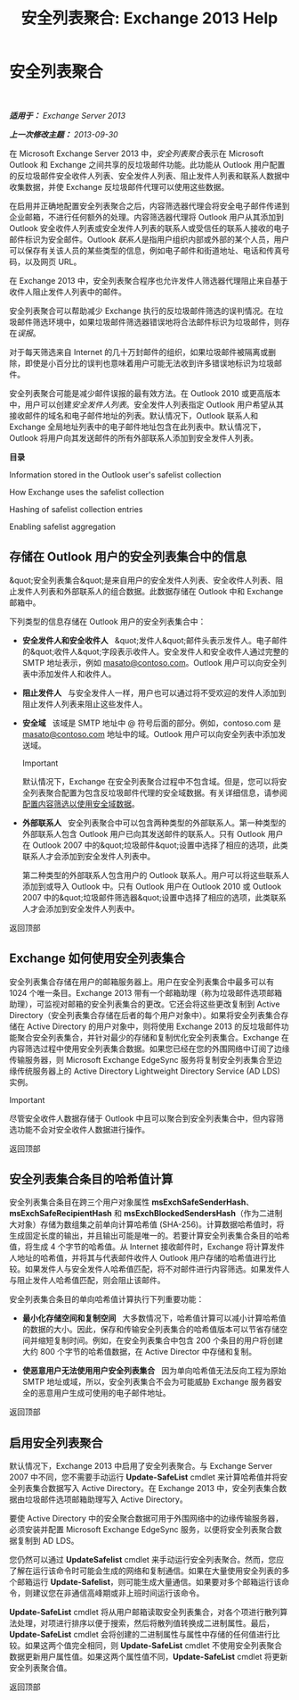 ﻿---
title: '安全列表聚合: Exchange 2013 Help'
TOCTitle: 安全列表聚合
ms:assetid: f05430a0-0405-4b65-a18d-18c9e86a13c4
ms:mtpsurl: https://technet.microsoft.com/zh-cn/library/Bb125168(v=EXCHG.150)
ms:contentKeyID: 50491948
ms.date: 05/21/2018
mtps_version: v=EXCHG.150
ms.translationtype: MT
---

# 安全列表聚合

 

_**适用于：** Exchange Server 2013_

_**上一次修改主题：** 2013-09-30_

在 Microsoft Exchange Server 2013 中，*安全列表聚合*表示在 Microsoft Outlook 和 Exchange 之间共享的反垃圾邮件功能。此功能从 Outlook 用户配置的反垃圾邮件安全收件人列表、安全发件人列表、阻止发件人列表和联系人数据中收集数据，并使 Exchange 反垃圾邮件代理可以使用这些数据。

在启用并正确地配置安全列表聚合之后，内容筛选器代理会将安全电子邮件传递到企业邮箱，不进行任何额外的处理。内容筛选器代理将 Outlook 用户从其添加到 Outlook 安全收件人列表或安全发件人列表的联系人或受信任的联系人接收的电子邮件标识为安全邮件。Outlook *联系人*是指用户组织内部或外部的某个人员，用户可以保存有关该人员的某些类型的信息，例如电子邮件和街道地址、电话和传真号码，以及网页 URL。

在 Exchange 2013 中，安全列表聚合程序也允许发件人筛选器代理阻止来自基于收件人阻止发件人列表中的邮件。

安全列表聚合可以帮助减少 Exchange 执行的反垃圾邮件筛选的误判情况。在垃圾邮件筛选环境中，如果垃圾邮件筛选器错误地将合法邮件标识为垃圾邮件，则存在*误报*。

对于每天筛选来自 Internet 的几十万封邮件的组织，如果垃圾邮件被隔离或删除，即使是小百分比的误判也意味着用户可能无法收到许多错误地标识为垃圾邮件。

安全列表聚合可能是减少邮件误报的最有效方法。在 Outlook 2010 或更高版本中，用户可以创建*安全发件人列表*。安全发件人列表指定 Outlook 用户希望从其接收邮件的域名和电子邮件地址的列表。默认情况下，Outlook 联系人和 Exchange 全局地址列表中的电子邮件地址包含在此列表中。默认情况下，Outlook 将用户向其发送邮件的所有外部联系人添加到安全发件人列表。

**目录**

Information stored in the Outlook user's safelist collection

How Exchange uses the safelist collection

Hashing of safelist collection entries

Enabling safelist aggregation

## 存储在 Outlook 用户的安全列表集合中的信息

\&quot;安全列表集合\&quot;是来自用户的安全发件人列表、安全收件人列表、阻止发件人列表和外部联系人的组合数据。此数据存储在 Outlook 中和 Exchange 邮箱中。

下列类型的信息存储在 Outlook 用户的安全列表集合中：

  - **安全发件人和安全收件人**   \&quot;发件人\&quot;邮件头表示发件人。电子邮件的\&quot;收件人\&quot;字段表示收件人。安全发件人和安全收件人通过完整的 SMTP 地址表示，例如 masato@contoso.com。Outlook 用户可以向安全列表中添加发件人和收件人。

  - **阻止发件人**   与安全发件人一样，用户也可以通过将不受欢迎的发件人添加到阻止发件人列表来阻止这些发件人。

  - **安全域**   该域是 SMTP 地址中 @ 符号后面的部分。例如，contoso.com 是 masato@contoso.com 地址中的域。Outlook 用户可以向安全列表中添加发送域。
    
    > [!IMPORTANT]  
    > 默认情况下，Exchange 在安全列表聚合过程中不包含域。但是，您可以将安全列表聚合配置为包含反垃圾邮件代理的安全域数据。有关详细信息，请参阅<a href="configure-content-filtering-to-use-safe-domain-data-exchange-2013-help.md">配置内容筛选以使用安全域数据</a>。


  - **外部联系人**   安全列表聚合中可以包含两种类型的外部联系人。第一种类型的外部联系人包含 Outlook 用户已向其发送邮件的联系人。只有 Outlook 用户在 Outlook 2007 中的\&quot;垃圾邮件\&quot;设置中选择了相应的选项，此类联系人才会添加到安全发件人列表中。
    
    第二种类型的外部联系人包含用户的 Outlook 联系人。用户可以将这些联系人添加到或导入 Outlook 中。只有 Outlook 用户在 Outlook 2010 或 Outlook 2007 中的\&quot;垃圾邮件筛选器\&quot;设置中选择了相应的选项，此类联系人才会添加到安全发件人列表中。

返回顶部

## Exchange 如何使用安全列表集合

安全列表集合存储在用户的邮箱服务器上。用户在安全列表集合中最多可以有 1024 个唯一条目。Exchange 2013 带有一个邮箱助理（称为垃圾邮件选项邮箱助理），可监视对邮箱的安全列表集合的更改。它还会将这些更改复制到 Active Directory（安全列表集合存储在后者的每个用户对象中）。如果将安全列表集合存储在 Active Directory 的用户对象中，则将使用 Exchange 2013 的反垃圾邮件功能聚合安全列表集合，并针对最少的存储和复制优化安全列表集合。Exchange 在内容筛选过程中使用安全列表集合数据。如果您已经在您的外围网络中订阅了边缘传输服务器，则 Microsoft Exchange EdgeSync 服务将复制安全列表集合至边缘传统服务器上的 Active Directory Lightweight Directory Service (AD LDS) 实例。

> [!IMPORTANT]  
> 尽管安全收件人数据存储于 Outlook 中且可以聚合到安全列表集合中，但内容筛选功能不会对安全收件人数据进行操作。


返回顶部

## 安全列表集合条目的哈希值计算

安全列表集合条目在跨三个用户对象属性 **msExchSafeSenderHash**、**msExchSafeRecipientHash** 和 **msExchBlockedSendersHash**（作为二进制大对象）存储为数组集之前单向计算哈希值 (SHA-256)。计算数据哈希值时，将生成固定长度的输出，并且输出可能是唯一的。若要计算安全列表集合条目的哈希值，将生成 4 个字节的哈希值。从 Internet 接收邮件时，Exchange 将计算发件人地址的哈希值，并将其与代表邮件收件人 Outlook 用户存储的哈希值进行比较。如果发件人与安全发件人哈希值匹配，将不对邮件进行内容筛选。如果发件人与阻止发件人哈希值匹配，则会阻止该邮件。

安全列表集合条目的单向哈希值计算执行下列重要功能：

  - **最小化存储空间和复制空间**   大多数情况下，哈希值计算可以减小计算哈希值的数据的大小。因此，保存和传输安全列表集合的哈希值版本可以节省存储空间并缩短复制时间。例如，在安全列表集合中包含 200 个条目的用户将创建大约 800 个字节的哈希值数据，在 Active Director 中存储和复制。

  - **使恶意用户无法使用用户安全列表集合**   因为单向哈希值无法反向工程为原始 SMTP 地址或域，所以，安全列表集合不会为可能威胁 Exchange 服务器安全的恶意用户生成可使用的电子邮件地址。

返回顶部

## 启用安全列表聚合

默认情况下，Exchange 2013 中启用了安全列表聚合。与 Exchange Server 2007 中不同，您不需要手动运行 **Update-SafeList** cmdlet 来计算哈希值并将安全列表集合数据写入 Active Directory。在 Exchange 2013 中，安全列表集合数据由垃圾邮件选项邮箱助理写入 Active Directory。

要使 Active Directory 中的安全聚合数据可用于外围网络中的边缘传输服务器，必须安装并配置 Microsoft Exchange EdgeSync 服务，以便将安全列表聚合数据复制到 AD LDS。

您仍然可以通过 **UpdateSafelist** cmdlet 来手动运行安全列表聚合。然而，您应了解在运行该命令时可能会生成的网络和复制通信。如果在大量使用安全列表的多个邮箱运行 **Update-Safelist**，则可能生成大量通信。如果要对多个邮箱运行该命令，则建议您在非通信高峰期或非上班时间运行该命令。

**Update-SafeList** cmdlet 将从用户邮箱读取安全列表集合，对各个项进行散列算法处理，对项进行排序以便于搜索，然后将散列值转换成二进制属性。最后，**Update-SafeList** cmdlet 会将创建的二进制属性与属性中存储的任何值进行比较。如果这两个值完全相同，则 **Update-SafeList** cmdlet 不使用安全列表聚合数据更新用户属性值。如果这两个属性值不同，**Update-SafeList** cmdlet 将更新安全列表聚合值。

返回顶部

